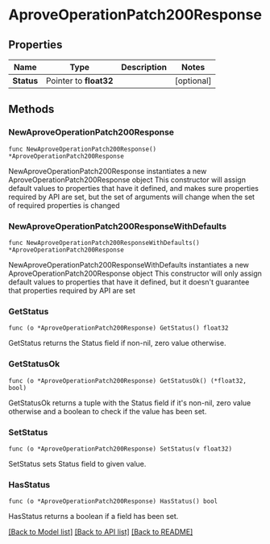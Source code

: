 # AproveOperationPatch200Response

## Properties

Name | Type | Description | Notes
------------ | ------------- | ------------- | -------------
**Status** | Pointer to **float32** |  | [optional] 

## Methods

### NewAproveOperationPatch200Response

`func NewAproveOperationPatch200Response() *AproveOperationPatch200Response`

NewAproveOperationPatch200Response instantiates a new AproveOperationPatch200Response object
This constructor will assign default values to properties that have it defined,
and makes sure properties required by API are set, but the set of arguments
will change when the set of required properties is changed

### NewAproveOperationPatch200ResponseWithDefaults

`func NewAproveOperationPatch200ResponseWithDefaults() *AproveOperationPatch200Response`

NewAproveOperationPatch200ResponseWithDefaults instantiates a new AproveOperationPatch200Response object
This constructor will only assign default values to properties that have it defined,
but it doesn't guarantee that properties required by API are set

### GetStatus

`func (o *AproveOperationPatch200Response) GetStatus() float32`

GetStatus returns the Status field if non-nil, zero value otherwise.

### GetStatusOk

`func (o *AproveOperationPatch200Response) GetStatusOk() (*float32, bool)`

GetStatusOk returns a tuple with the Status field if it's non-nil, zero value otherwise
and a boolean to check if the value has been set.

### SetStatus

`func (o *AproveOperationPatch200Response) SetStatus(v float32)`

SetStatus sets Status field to given value.

### HasStatus

`func (o *AproveOperationPatch200Response) HasStatus() bool`

HasStatus returns a boolean if a field has been set.


[[Back to Model list]](../README.md#documentation-for-models) [[Back to API list]](../README.md#documentation-for-api-endpoints) [[Back to README]](../README.md)


